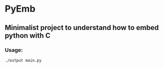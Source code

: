 # PyEmb

## Minimalist project to understand how to embed python with C

### Usage:
```
./output main.py
```


